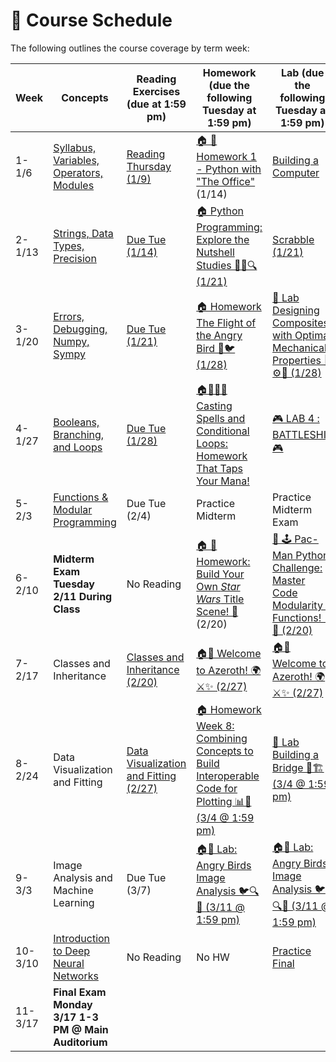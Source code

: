 # 📆 Course Schedule

The following outlines the course coverage by term week:

| Week    | Concepts                                                              | Reading Exercises (due at 1:59 pm)                    | Homework (due the following Tuesday at 1:59 pm)                                                                    | Lab (due the following Tuesday at 1:59 pm)                    |
| ------- | --------------------------------------------------------------------- | ----------------------------------------------------- | ------------------------------------------------------------------------------------------------------------------ | ------------------------------------------------------------- |
| 1-1/6   | [Syllabus, Variables, Operators, Modules](../week_1/lecture/index.md) | [Reading Thursday (1/9)](../week_1/readings/index.md) | [🏠 🧠 Homework 1 - Python with "The Office"](../week_1/homework/1_Homework_1_Python_with_The_Office.ipynb) (1/14) | [Building a Computer](../week_1/lab/1_building-a-computer.md) |
| 2-1/13  | [Strings, Data Types, Precision](../week_2/lecture/index.md)          | [Due Tue (1/14)](../week_2/readings/index.md)         | [🏠 Python Programming: Explore the Nutshell Studies 🕵️‍♀️🔍 (1/21)](../week_2/homework/1_homework.ipynb)             | [Scrabble (1/21)](../week_2/lab/1_lab_scrabble.ipynb)         |
| 3-1/20  | [Errors, Debugging, Numpy, Sympy](../week_3/lecture/index.md)                       | [Due Tue (1/21)](../week_3/readings/index.md)                                        | [🏠 Homework The Flight of the Angry Bird 🚀🐦 (1/28)](../week_3/homework/angry_bird.ipynb)                                                                                       | [🧪 Lab Designing Composites with Optimal Mechanical Properties 🔩⚙️💪 (1/28)](../week_3/lab/1_lab_composite.ipynb)                                       |
| 4-1/27  | [Booleans, Branching, and Loops](../week_4/lecture/index.md)                                                       | [Due Tue (1/28)](../week_4/readings/index.md)                                        |       [🏠🧙‍♂️📜 Casting Spells and Conditional Loops: Homework That Taps Your Mana!](../week_4/homework/homework_4.ipynb)                          | [🎮 LAB 4 : BATTLESHIP 🎮](../week_4/lab4/Lab_4_Battleship.ipynb)                                  |
| 5-2/3   |  [Functions & Modular Programming](../week_5/readings/index.md)            | Due Tue (2/4)                                         | Practice Midterm                                                                                                   | Practice Midterm Exam                                         |
| 6-2/10  | **Midterm Exam Tuesday 2/11 During Class**                         | No Reading                                            | [🏠 🚀 Homework: Build Your Own *Star Wars* Title Scene! 🌌 ](../week_6/homework/1_star_wars_q.ipynb) (2/20)                                                                                                   | [ 🧪 🕹️ Pac-Man Python Challenge: Master Code Modularity & Functions! 🍒👻 (2/20)](../week_6/lab/1_PacMan.ipynb)                             |
| 7-2/17  |  Classes and Inheritance                                   | [Classes and Inheritance (2/20)](../week_7/readings/index.md)                                        | [🏠🧪 Welcome to Azeroth! 🌍⚔️✨   (2/27) ](../week_7/lab/1_world_of_warcraft.ipynb)                                                                                                   | [🏠🧪 Welcome to Azeroth! 🌍⚔️✨   (2/27) ](../week_7/lab/1_world_of_warcraft.ipynb)                                          |
| 8-2/24  |                     Data Visualization and Fitting                          |               [Data Visualization and Fitting (2/27)](../week_8/readings/index.md)                         | [🏠 Homework Week 8: Combining Concepts to Build Interoperable Code for Plotting 📊🔧 (3/4 @ 1:59 pm)](../week_8/homework/1_homework.ipynb)                                                                       | [🧪 Lab Building a Bridge 🌉🏗️ (3/4 @ 1:59 pm)](../week_8/lab/1_lab_building_bridge.ipynb)                                |
| 9-3/3   | Image Analysis and Machine Learning                                        | Due Tue (3/7)                                         |  [🏠🧪 Lab: Angry Birds Image Analysis 🐦🔍🎯 (3/11 @ 1:59 pm)](../week_9/lab/1_angry_birds_image.ipynb)                                                                                                    | [🏠🧪 Lab: Angry Birds Image Analysis 🐦🔍🎯 (3/11 @ 1:59 pm)](../week_9/lab/1_angry_birds_image.ipynb)                                   |
| 10-3/10 | [Introduction to Deep Neural Networks](../week_10/lecture/index.md)                                                 | No Reading                                            | No HW                                                                                                              |  [Practice Final](../practicefinal/1_practicefinal_q.ipynb)                                    |
| 11-3/17 | **Final Exam Monday 3/17 1-3 PM @ Main Auditorium**                                                        |                                                       |                                                                                                                    |                                                               |
